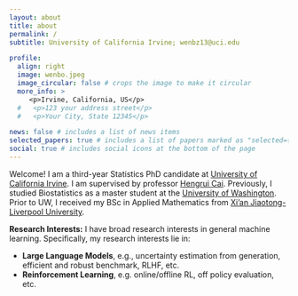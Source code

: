 ```yaml
---
layout: about
title: about
permalink: /
subtitle: University of California Irvine; wenbz13@uci.edu

profile:
  align: right
  image: wenbo.jpeg
  image_circular: false # crops the image to make it circular
  more_info: >
     <p>Irvine, California, US</p>
  #   <p>123 your address street</p>
  #   <p>Your City, State 12345</p>

news: false # includes a list of news items
selected_papers: true # includes a list of papers marked as "selected={true}"
social: true # includes social icons at the bottom of the page
---
```


Welcome! I am a third-year Statistics PhD candidate at [University of California Irvine](https://www.stat.uci.edu). I am supervised by professor [Hengrui Cai](https://hengruicai.github.io/). Previously, I studied Biostatistics as a master student at the [University of Washington](https://www.biostat.washington.edu). Prior to UW, I received my BSc in Applied Mathematics from [Xi’an Jiaotong-Liverpool University](https://www.xjtlu.edu.cn/en/).

**Research Interests:** I have broad research interests in general machine learning. Specifically, my research interests lie in:

- **Large Language Models**, e.g., uncertainty estimation from generation, efficient and robust benchmark, RLHF, etc.
- **Reinforcement Learning**, e.g. online/offline RL, off policy evaluation, etc.